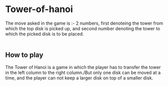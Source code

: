 # Tower-of-hanoi

The move asked in the game is :- 2 numbers, first denoteing the tower from which the top disk is picked up,  and second number denoting the tower to which the picked disk is to be placed.<br><br>


## How to play

The Tower of Hanoi is a game in which the player has to transfer the tower in the left column to the right column./But only one disk can be moved at a time, and the player can not keep a larger disk on top of a smaller disk.
